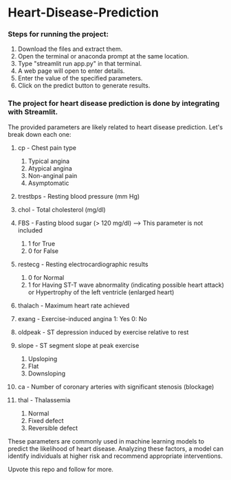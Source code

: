 # Heart-Disease-Prediction
### Steps for running the project:
1. Download the files and extract them.
2. Open the terminal or anaconda prompt at the same location.
3. Type "streamlit run app.py" in that terminal.
4. A web page will open to enter details.
5. Enter the value of the specified parameters.
6. Click on the predict button to generate results.   

### The project for heart disease prediction is done by integrating with Streamlit.

The provided parameters are likely related to heart disease prediction. Let's break down each one:

1. cp - Chest pain type
    1. Typical angina
    2. Atypical angina
    3. Non-anginal pain
    4. Asymptomatic

2. trestbps - Resting blood pressure (mm Hg)

3. chol - Total cholesterol (mg/dl)

4. FBS - Fasting blood sugar (> 120 mg/dl) --> This parameter is not included 
   1. 1 for True
   2. 0 for False

5. restecg - Resting electrocardiographic results 
   1. 0 for Normal
   2. 1 for Having ST-T wave abnormality (indicating possible heart attack) or Hypertrophy of the left ventricle (enlarged heart)

6. thalach - Maximum heart rate achieved

7. exang - Exercise-induced angina
 1: Yes
 0: No

8. oldpeak - ST depression induced by exercise relative to rest

9. slope - ST segment slope at peak exercise
   1. Upsloping
   2. Flat
   3. Downsloping

10. ca - Number of coronary arteries with significant stenosis (blockage)

11. thal - Thalassemia
    1. Normal
    2. Fixed defect
    3. Reversible defect


These parameters are commonly used in machine learning models to predict the likelihood of heart disease. Analyzing these factors, a model can identify individuals at higher risk and recommend appropriate interventions.

Upvote this repo and follow for more.
